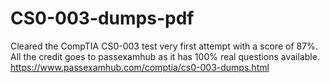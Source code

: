 # CS0-003-dumps-pdf
 Cleared the CompTIA CS0-003 test very first attempt with a score of 87%. All the credit goes to passexamhub as it has 100% real questions available. https://www.passexamhub.com/comptia/cs0-003-dumps.html
